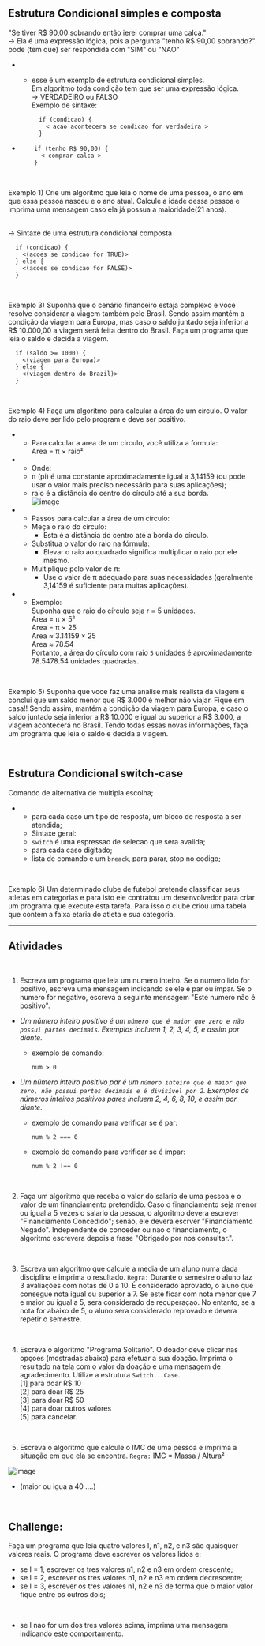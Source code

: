 <br>

Estrutura Condicional simples e composta
-
"Se tiver R$ 90,00 sobrando então ierei comprar uma calça."<br>
-> Ela é uma expressão lógica, pois a pergunta "tenho R$ 90,00 sobrando?" pode (tem que) ser respondida com "SIM" ou "NAO"<br>
- - esse é um exemplo de estrutura condicional simples.<br>
Em algoritmo toda condição tem que ser uma expressão lógica.<br>
-> VERDADEIRO ou FALSO<br>
Exemplo de sintaxe:<br>

          if (condicao) {
            < acao acontecera se condicao for verdadeira >
          }
-
          if (tenho R$ 90,00) {
            < comprar calca >
          }
<br>

Exemplo 1) Crie um algoritmo que leia o nome de uma pessoa, o ano em que essa pessoa nasceu e o ano atual. Calcule  a idade dessa pessoa e imprima uma mensagem caso ela já possua a maioridade(21 anos).<br>
<br>

-> Sintaxe de uma estrutura condicional composta
<br>

      if (condicao) {
        <(acoes se condicao for TRUE)>
      } else {
        <(acoes se condicao for FALSE)>
      }
<br>

Exemplo 3) Suponha que o cenário financeiro estaja complexo e voce resolve considerar a viagem também pelo Brasil. Sendo assim mantém a condição da viagem para Europa, mas caso o saldo juntado seja inferior a R$ 10.000,00 a viagem será feita dentro do Brasil. Faça um programa que leia o saldo e decida a viagem.
<br>

      if (saldo >= 1000) {
        <(viagem para Europa)>
      } else {
        <(viagem dentro do Brazil)>
      }
<br>

Exemplo 4) Faça um algoritmo para calcular a área de um círculo. O valor do raio deve ser lido pelo program e deve ser positivo.
<br>

- - Para calcular a area de um circulo, você utiliza a formula:<br>
Area = π × raio²<br>
- - Onde:<br>
  - π (pi) é uma constante aproximadamente igual a 3,14159 (ou pode usar o valor mais preciso necessário para suas aplicações);<br>
  - raio é a distância do centro do círculo até a sua borda.<br>
![image](image.png)<br>
- - Passos para calcular a área de um círculo:<br>
  - Meça o raio do círculo:
    - Esta é a distância do centro até a borda do círculo.<br>
  - Substitua o valor do raio na fórmula:
    - Elevar o raio ao quadrado significa multiplicar o raio por ele mesmo.<br>
  - Multiplique pelo valor de π:
    - Use o valor de π adequado para suas necessidades (geralmente 3,14159 é suficiente para muitas aplicações).<br>
- - Exemplo:<br>
Suponha que o raio do círculo seja r = 5 unidades.<br>
Area = π × 5²<br>
Area = π × 25<br>
Area ≈ 3.14159 × 25<br>
Area ≈ 78.54<br>
Portanto, a área do círculo com raio `5` unidades é aproximadamente 78.5478.54 unidades quadradas.
<br>

Exemplo 5) Suponha que voce faz uma analise mais realista da viagem e conclui que um saldo menor que R$ 3.000  é melhor não viajar. Fique em casa!! Sendo assim, mantém a condição da viagem para Europa, e caso o saldo juntado seja inferior a R$ 10.000 e igual ou superior a R$ 3.000, a viagem acontecerá no Brasil. Tendo todas essas novas informações, faça um programa que leia o saldo e decida a viagem.

<br>

Estrutura Condicional switch-case
-

Comando de alternativa de multipla escolha;
- - para cada caso um tipo de resposta, um bloco de resposta a ser atendida;
  - Sintaxe geral:
  - `switch` é uma  espressao de selecao que sera avalida;
  - para cada caso digitado;
  - lista de comando e um `breack`, para parar, stop no codigo;
<br>

Exemplo 6) Um determinado clube de futebol pretende classificar seus atletas em categorias e para isto ele contratou um desenvolvedor para criar um programa que execute esta tarefa. Para isso o clube criou uma tabela que contem a faixa etaria do atleta e sua categoria.

------

Atividades
-
<br>

1) Escreva um programa que leia um numero inteiro. Se o numero lido for positivo, escreva uma mensagem indicando se ele é par ou ímpar. Se o numero for negativo, escreva a seguinte mensagem "Este numero não é positivo".
- _Um número inteiro positivo é um `número que é maior que zero e não possui partes decimais`. Exemplos incluem 1, 2, 3, 4, 5, e assim por diante._
  - exemplo de comando:

        num > 0

- _Um número inteiro positivo par é um `número inteiro que é maior que zero, não possui partes decimais e é divisível por 2`. Exemplos de números inteiros positivos pares incluem 2, 4, 6, 8, 10, e assim por diante._
  - exemplo de comando para verificar se é par:

        num % 2 === 0

  - exemplo de comando para verificar se é ímpar:

        num % 2 !== 0

<br> 

2) Faça um algoritmo que receba o valor do salario de uma pessoa e o valor de um financiamento pretendido. Caso o financiamento seja menor ou igual a 5 vezes o salario da pessoa, o algoritmo devera escrever "Financiamento Concedido"; senão, ele devera escrver "Financiamento Negado". Independente de conceder ou nao o financiamento, o algoritmo escrevera depois a frase "Obrigado por nos consultar.". 

<br>

3) Escreva um algoritmo que calcule a media de um aluno numa dada disciplina e imprima o resultado. `Regra:` Durante o semestre o aluno faz 3 avaliações com notas de 0 a 10. É considerado aprovado, o aluno que consegue nota igual ou superior a 7. Se este ficar com nota menor que 7 e maior ou igual a 5, sera considerado de recuperaçao. No entanto, se a nota for abaixo de 5, o aluno sera considerado reprovado e devera repetir o semestre.

<br>

4) Escreva o algoritmo "Programa Solitario". O doador deve clicar nas opçoes (mostradas abaixo) para efetuar a sua doação. Imprima o resultado na tela com o valor da doação e uma mensagem de agradecimento. Utilize a estrutura `Switch...Case`. <br> [1] para doar R$ 10 <br> [2] para doar R$ 25 <br> [3] para doar R$ 50 <br> [4] para doar outros valores <br> [5] para cancelar.

<br>

5) Escreva o algoritmo que calcule o IMC de uma pessoa e imprima a situação em que ela se encontra. `Regra:` IMC = Massa / Altura² <br>

![image](image_2.png)
* (maior ou igua a 40 ....)

<br>

## Challenge: 
Faça um programa que leia quatro valores I, n1, n2, e n3 são quaisquer valores reais. O programa deve escrever os valores lidos e: <br>
- se I = 1, escrever os tres valores n1, n2 e n3 em ordem crescente;
- se I = 2, escrever os tres valores n1, n2 e n3 em ordem decrescente;
- se I = 3, escrever os tres valores n1, n2 e n3 de forma que o maior valor fique entre os outros dois;

<br>

- se I nao for um dos tres valores acima, imprima uma mensagem indicando este comportamento.